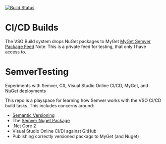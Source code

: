 [![Build Status](https://fuselabs.visualstudio.com/SDK_v4/_apis/build/status/experimental/(Scratch)%20Leaning%20how%20to%20Build%20and%20Sign)](https://fuselabs.visualstudio.com/SDK_v4/_build/latest?definitionId=305)

# CI/CD Builds
The VSO Build system drops NuGet packages to MyGet [MyGet Semver Package Feed](https://botbuilder.myget.org/feed/Packages/semvertesting)
Note: This is a private feed for testing, that only I have access to. 

# SemverTesting
Experiments with Semver, C#, Visual Studio Online CI/CD, MyGet, and NuGet deployments

This repo is a playspace for learning how Semver works with the VSO CI/CD build tasks. This includes concerns around:
* [Semantic Versioning](https://semver.org/)
* The [Semver Nuget Package](https://www.nuget.org/packages/semver/)
* .Net Core 2
* Visual Studio Online CI/DI against GitHub
* Publishing correctly versioned packags to MyGet (and Nuget)
